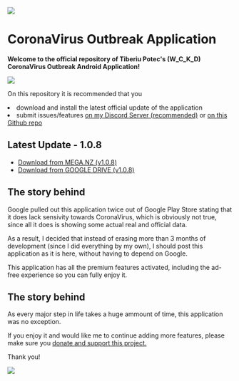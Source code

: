 ![](https://i.imgur.com/uKvgnK4.jpg)


# CoronaVirus Outbreak Application

<b> Welcome to the official repository of Tiberiu Potec's (W_C_K_D) CoronaVirus Outbreak Android Application! </b>

![](https://thumbs.gfycat.com/ColdHonorableBurro-size_restricted.gif)

On this repository it is recommended that you <li> download and install the latest official update of the application </li> <li> submit issues/features [on my Discord Server (recommended)](https://discord.gg/r3spSc) or [on this Github repo](https://github.com/TheWCKD/CoronaVirus-Outbreak-App/issues)</li>

<h2> Latest Update - 1.0.8</h2>

- [Download from MEGA.NZ (v1.0.8)](https://mega.nz/#!VYICCYbD!y0dpSzBzY-sRGEo-ESCm_vEdDLWNYCX4coKktlZHycs)
- [Download from GOOGLE DRIVE (v1.0.8)](https://drive.google.com/open?id=1OPoqMaTVdu_jwgVp_EXLUjjFm0E2Btr9)

<h2> The story behind</h2>

Google pulled out this application twice out of Google Play Store stating that it does lack sensivity towards CoronaVirus, which is obviously not true, since all it does is showing some actual real and official data.

As a result, I decided that instead of erasing more than 3 months of development (since I did everything by my own), I should post this application as it is here, without having to depend on Google.


This application has all the premium features activated, including the ad-free experience so you can fully enjoy it.

<h2> The story behind</h2>

As every major step in life takes a huge ammount of time, this application was no exception.

If you enjoy it and would like me to continue adding more features, please make sure you [donate and support this project.](https://www.paypal.com/cgi-bin/webscr?cmd=_s-xclick&hosted_button_id=YUFZGFLDERYMG&source=url) 

Thank you!

![](https://media.tenor.com/images/c674ba98c40f6793eaf10a1356c1c36a/tenor.gif)

